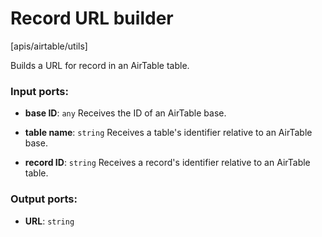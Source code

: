 # Record URL builder

[apis/airtable/utils]

Builds a URL for record in an AirTable table.

### Input ports:

* __base ID__: `any`
    Receives the ID of an AirTable base.



* __table name__: `string`
    Receives a table's identifier relative to an AirTable base.



* __record ID__: `string`
    Receives a record's identifier relative to an AirTable table.



### Output ports:

* __URL__: `string`


